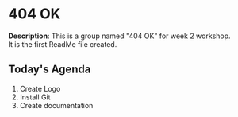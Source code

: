 # 404 OK
**Description**: This is a group named "404 OK" for week 2 workshop. <br> It is the first ReadMe file created. 
## Today's Agenda
1. Create Logo
2. Install Git
3. Create documentation
   

